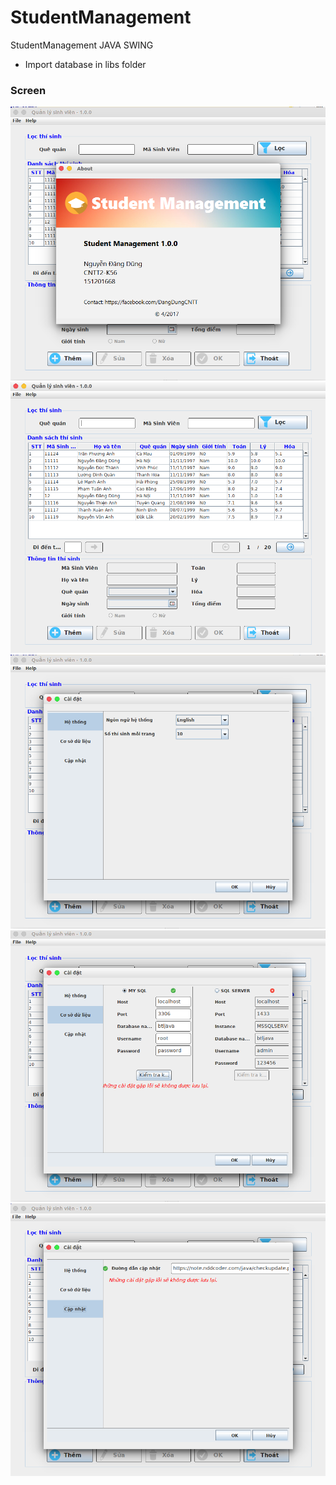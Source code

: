 # StudentManagement
StudentManagement JAVA SWING
* Import database in libs folder

### Screen

![About](https://github.com/dangdungcntt/StudentManagement/raw/master/screenshots/0.png)
![Home](https://github.com/dangdungcntt/StudentManagement/raw/master/screenshots/1.png)
![Settings/System](https://github.com/dangdungcntt/StudentManagement/raw/master/screenshots/2.png)
![Settings/Database](https://github.com/dangdungcntt/StudentManagement/raw/master/screenshots/3.png)
![Settings/Update](https://github.com/dangdungcntt/StudentManagement/raw/master/screenshots/4.png)
